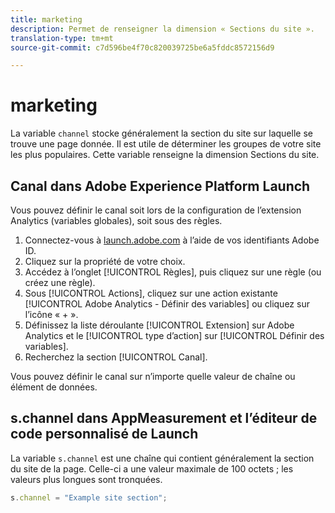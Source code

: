 ```yaml
---
title: marketing
description: Permet de renseigner la dimension « Sections du site ».
translation-type: tm+mt
source-git-commit: c7d596be4f70c820039725be6a5fddc8572156d9

---
```



# marketing

La variable `channel` stocke généralement la section du site sur laquelle se trouve une page donnée. Il est utile de déterminer les groupes de votre site les plus populaires. Cette variable renseigne la dimension Sections du site.

## Canal dans Adobe Experience Platform Launch

Vous pouvez définir le canal soit lors de la configuration de l’extension Analytics (variables globales), soit sous des règles.

1. Connectez-vous à [launch.adobe.com](https://launch.adobe.com) à l’aide de vos identifiants Adobe ID.
2. Cliquez sur la propriété de votre choix.
3. Accédez à l’onglet [!UICONTROL Règles], puis cliquez sur une règle (ou créez une règle).
4. Sous [!UICONTROL Actions], cliquez sur une action existante [!UICONTROL Adobe Analytics - Définir des variables] ou cliquez sur l’icône « + ».
5. Définissez la liste déroulante [!UICONTROL Extension] sur Adobe Analytics et le [!UICONTROL type d’action] sur [!UICONTROL Définir des variables].
6. Recherchez la section [!UICONTROL Canal].

Vous pouvez définir le canal sur n’importe quelle valeur de chaîne ou élément de données.

## s.channel dans AppMeasurement et l’éditeur de code personnalisé de Launch

La variable `s.channel` est une chaîne qui contient généralement la section du site de la page. Celle-ci a une valeur maximale de 100 octets ; les valeurs plus longues sont tronquées.

```js
s.channel = "Example site section";
```
